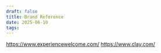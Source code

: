 ```yaml
---
draft: false
title: Brand Reference
date: 2025-06-19
tags:
---
```

https://www.experiencewelcome.com/
https://www.clay.com/